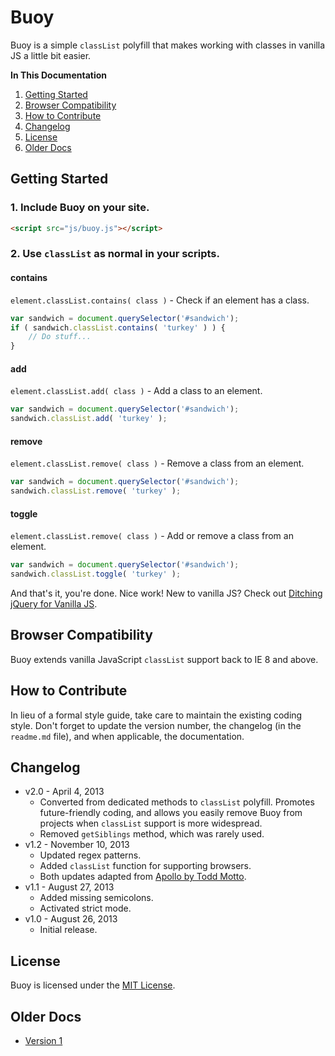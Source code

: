 # Buoy
Buoy is a simple `classList` polyfill that makes working with classes in vanilla JS a little bit easier.

**In This Documentation**

1. [Getting Started](#getting-started)
2. [Browser Compatibility](#browser-compatibility)
3. [How to Contribute](#how-to-contribute)
4. [Changelog](#changelog)
5. [License](#license)
6. [Older Docs](#older-docs)



## Getting Started

### 1. Include Buoy on your site.

```html
<script src="js/buoy.js"></script>
```

### 2. Use `classList` as normal in your scripts.

#### contains

`element.classList.contains( class )` - Check if an element has a class.

```javascript
var sandwich = document.querySelector('#sandwich');
if ( sandwich.classList.contains( 'turkey' ) ) {
	// Do stuff...
}
```

#### add

`element.classList.add( class )` - Add a class to an element.

```javascript
var sandwich = document.querySelector('#sandwich');
sandwich.classList.add( 'turkey' );
```

#### remove

`element.classList.remove( class )` - Remove a class from an element.

```javascript
var sandwich = document.querySelector('#sandwich');
sandwich.classList.remove( 'turkey' );
```

#### toggle

`element.classList.remove( class )` - Add or remove a class from an element.

```javascript
var sandwich = document.querySelector('#sandwich');
sandwich.classList.toggle( 'turkey' );
```

And that's it, you're done. Nice work! New to vanilla JS? Check out [Ditching jQuery for Vanilla JS](http://gomakethings.com/ditching-jquery-for-vanilla-js/).



## Browser Compatibility

Buoy extends vanilla JavaScript `classList` support back to IE 8 and above.



## How to Contribute

In lieu of a formal style guide, take care to maintain the existing coding style. Don't forget to update the version number, the changelog (in the `readme.md` file), and when applicable, the documentation.



## Changelog

* v2.0 - April 4, 2013
	* Converted from dedicated methods to `classList` polyfill. Promotes future-friendly coding, and allows you easily remove Buoy from projects when `classList` support is more widespread.
	* Removed `getSiblings` method, which was rarely used.
* v1.2 - November 10, 2013
	* Updated regex patterns.
	* Added `classList` function for supporting browsers.
	* Both updates adapted from [Apollo by Todd Motto](https://github.com/toddmotto/apollo).
* v1.1 - August 27, 2013
	* Added missing semicolons.
	* Activated strict mode.
* v1.0 - August 26, 2013
	* Initial release.



## License

Buoy is licensed under the [MIT License](http://gomakethings.com/mit/).



## Older Docs

* [Version 1](https://github.com/cferdinandi/buoy/tree/archive-v1)